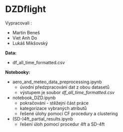 # DZDflight

Vypracovali : 
* Martin Beneš
* Viet Anh Do
* Lukáš Mikšovský
  
**Data:**
* df_all_time_formatted.csv


**Notebooky:**
* aero_and_meteo_data_preprocessing.ipynb
  * úvodní předzpracování dat z obou datasetů
  * výstupem je soubor *df_all_time_formatted.csv*
* notebook_DZD.ipynb
  * pokračování - stěžejní část práce
  * kategorizace vybraných atributů
  * řešené úlohy pomocí CF procedury a clustering
* (SD-)4ft_partial_results.ipynb
  * řešení úloh pomocí procedur 4ft a SD-4ft

